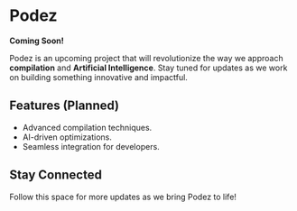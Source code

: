 # Podez

**Coming Soon!**

Podez is an upcoming project that will revolutionize the way we approach **compilation** and **Artificial Intelligence**. Stay tuned for updates as we work on building something innovative and impactful.

## Features (Planned)
- Advanced compilation techniques.
- AI-driven optimizations.
- Seamless integration for developers.

## Stay Connected
Follow this space for more updates as we bring Podez to life!
